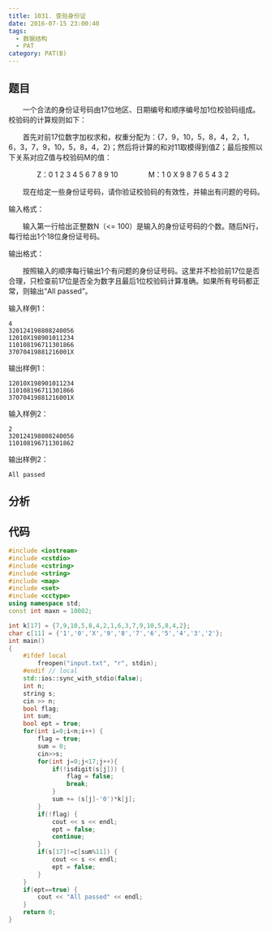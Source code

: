 ```yaml
---
title: 1031. 查验身份证
date: 2016-07-15 23:00:40
tags: 
  - 数据结构
  - PAT
category: PAT(B)
---
```


题目
---
&emsp;&emsp;一个合法的身份证号码由17位地区、日期编号和顺序编号加1位校验码组成。校验码的计算规则如下：

&emsp;&emsp;首先对前17位数字加权求和，权重分配为：{7，9，10，5，8，4，2，1，6，3，7，9，10，5，8，4，2}；然后将计算的和对11取模得到值Z；最后按照以下关系对应Z值与校验码M的值：

&emsp;&emsp;&emsp;&emsp;Z：0 1 2 3 4 5 6 7 8 9 10
&emsp;&emsp;&emsp;&emsp;M：1 0 X 9 8 7 6 5 4 3 2

&emsp;&emsp;现在给定一些身份证号码，请你验证校验码的有效性，并输出有问题的号码。

输入格式：

&emsp;&emsp;输入第一行给出正整数N（<= 100）是输入的身份证号码的个数。随后N行，每行给出1个18位身份证号码。

输出格式：

&emsp;&emsp;按照输入的顺序每行输出1个有问题的身份证号码。这里并不检验前17位是否合理，只检查前17位是否全为数字且最后1位校验码计算准确。如果所有号码都正常，则输出“All passed”。
<!--more-->
输入样例1：

	4
	320124198808240056
	12010X198901011234
	110108196711301866
	37070419881216001X
输出样例1：

	12010X198901011234
	110108196711301866
	37070419881216001X
输入样例2：

	2
	320124198808240056
	110108196711301862
输出样例2：

	All passed




分析
---

代码
---
```C++
#include <iostream>
#include <cstdio>
#include <cstring>
#include <string>
#include <map>
#include <set>
#include <cctype>
using namespace std;
const int maxn = 10002;

int k[17] = {7,9,10,5,8,4,2,1,6,3,7,9,10,5,8,4,2};
char c[11] = {'1','0','X','9','8','7','6','5','4','3','2'};
int main()
{
    #ifdef local
        freopen("input.txt", "r", stdin);
    #endif // local
    std::ios::sync_with_stdio(false);
    int n;
    string s;
    cin >> n;
    bool flag;
    int sum;
    bool ept = true;
    for(int i=0;i<n;i++) {
        flag = true;
        sum = 0;
        cin>>s;
        for(int j=0;j<17;j++){
            if(!isdigit(s[j])) {
                flag = false;
                break;
            }
            sum += (s[j]-'0')*k[j];
        }
        if(!flag) {
            cout << s << endl;
            ept = false;
            continue;
        }
        if(s[17]!=c[sum%11]) {
            cout << s << endl;
            ept = false;
        }
    }
    if(ept==true) {
        cout << "All passed" << endl;
    }
    return 0;
}
```